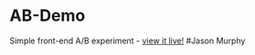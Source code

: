 # AB-Demo
Simple front-end A/B experiment - [view it live!](https://biovir3.github.io/AB-Demo/)
#Jason Murphy
